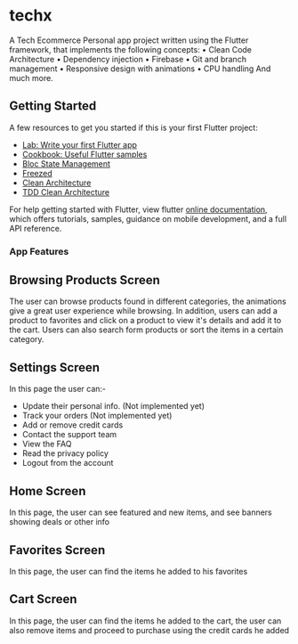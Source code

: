 # techx

A Tech Ecommerce Personal app project written using the Flutter framework, that implements the following concepts:
• Clean Code Architecture
• Dependency injection
• Firebase
• Git and branch management
• Responsive design with animations
• CPU handling
And much more.

## Getting Started

A few resources to get you started if this is your first Flutter project:

- [Lab: Write your first Flutter app](https://flutter.dev/docs/get-started/codelab)
- [Cookbook: Useful Flutter samples](https://flutter.dev/docs/cookbook)
- [Bloc State Management](https://www.youtube.com/watch?v=THCkkQ-V1-8)
- [Freezed](https://www.youtube.com/watch?v=ApvMmTrBaFI)
- [Clean Architecture](https://betterprogramming.pub/flutter-clean-architecture-test-driven-development-practical-guide-445f388e8604)
- [TDD Clean Architecture](https://www.youtube.com/watch?v=KjE2IDphA_U&list=PLB6lc7nQ1n4iYGE_khpXRdJkJEp9WOech)

For help getting started with Flutter, view flutter
[online documentation](https://flutter.dev/docs), which offers tutorials,
samples, guidance on mobile development, and a full API reference.

### App Features

## Browsing Products Screen
 The user can browse products found in different categories, the animations give a great user experience while browsing.
 In addition, users can add a product to favorites and click on a product to view it's details and add it to the cart.
 Users can also search form products or sort the items in a certain category.

## Settings Screen
 In this page the user can:-
 - Update their personal info. (Not implemented yet)
 - Track your orders (Not implemented yet)
 - Add or remove credit cards
 - Contact the support team
 - View the FAQ
 - Read the privacy policy
 - Logout from the account

## Home Screen
 In this page, the user can see featured and new items, and see banners showing deals or other info

## Favorites Screen
 In this page, the user can find the items he added to his favorites

## Cart Screen
 In this page, the user can find the items he added to the cart, the user can also remove items and proceed to purchase
 using the credit cards he added